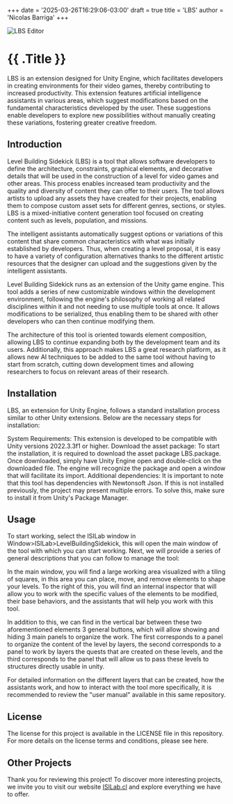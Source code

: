+++
date = '2025-03-26T16:29:06-03:00'
draft = true
title = 'LBS'
author = 'Nicolas Barriga'
+++

![LBS Editor](/images/lbs_01.png "Map Generated Using LBS")


# {{ .Title }}

LBS is an extension designed for Unity Engine, which facilitates developers in creating environments for their video games, thereby contributing to increased productivity. This extension features artificial intelligence assistants in various areas, which suggest modifications based on the fundamental characteristics developed by the user. These suggestions enable developers to explore new possibilities without manually creating these variations, fostering greater creative freedom.

## Introduction

Level Building Sidekick (LBS) is a tool that allows software developers to define the architecture, constraints, graphical elements, and decorative details that will be used in the construction of a level for video games and other areas. This process enables increased team productivity and the quality and diversity of content they can offer to their users. The tool allows artists to upload any assets they have created for their projects, enabling them to compose custom asset sets for different genres, sections, or styles. LBS is a mixed-initiative content generation tool focused on creating content such as levels, population, and missions.

The intelligent assistants automatically suggest options or variations of this content that share common characteristics with what was initially established by developers. Thus, when creating a level proposal, it is easy to have a variety of configuration alternatives thanks to the different artistic resources that the designer can upload and the suggestions given by the intelligent assistants.

Level Building Sidekick runs as an extension of the Unity game engine. This tool adds a series of new customizable windows within the development environment, following the engine's philosophy of working all related disciplines within it and not needing to use multiple tools at once. It allows modifications to be serialized, thus enabling them to be shared with other developers who can then continue modifying them.

The architecture of this tool is oriented towards element composition, allowing LBS to continue expanding both by the development team and its users. Additionally, this approach makes LBS a great research platform, as it allows new AI techniques to be added to the same tool without having to start from scratch, cutting down development times and allowing researchers to focus on relevant areas of their research.

## Installation
LBS, an extension for Unity Engine, follows a standard installation process similar to other Unity extensions. Below are the necessary steps for installation:

System Requirements: This extension is developed to be compatible with Unity versions 2022.3.3f1 or higher.
Download the asset package: To start the installation, it is required to download the asset package LBS.package. Once downloaded, simply have Unity Engine open and double-click on the downloaded file. The engine will recognize the package and open a window that will facilitate its import.
Additional dependencies: It is important to note that this tool has dependencies with Newtonsoft Json. If this is not installed previously, the project may present multiple errors. To solve this, make sure to install it from Unity's Package Manager.

## Usage
To start working, select the ISILab window in Window>ISILab>LevelBuildingSidekick, this will open the main window of the tool with which you can start working. Next, we will provide a series of general descriptions that you can follow to manage the tool:

In the main window, you will find a large working area visualized with a tiling of squares, in this area you can place, move, and remove elements to shape your levels. To the right of this, you will find an internal inspector that will allow you to work with the specific values of the elements to be modified, their base behaviors, and the assistants that will help you work with this tool.

In addition to this, we can find in the vertical bar between these two aforementioned elements 3 general buttons, which will allow showing and hiding 3 main panels to organize the work. The first corresponds to a panel to organize the content of the level by layers, the second corresponds to a panel to work by layers the quests that are created on these levels, and the third corresponds to the panel that will allow us to pass these levels to structures directly usable in unity.

For detailed information on the different layers that can be created, how the assistants work, and how to interact with the tool more specifically, it is recommended to review the "user manual" available in this same repository.

## License
The license for this project is available in the LICENSE file in this repository. For more details on the license terms and conditions, please see here.

## Other Projects
Thank you for reviewing this project! To discover more interesting projects, we invite you to visit our website [ISILab.cl](https://isilab.utalca.cl) and explore everything we have to offer.